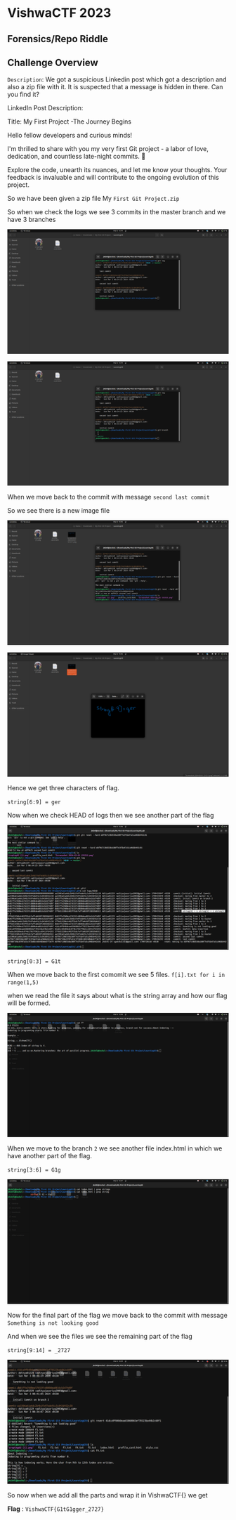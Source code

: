 # VishwaCTF 2023

## Forensics/Repo Riddle

## Challenge Overview

`Description`: We got a suspicious Linkedin post which got a description and also a zip file with it. It is suspected that a message is hidden in there. Can you find it?

LinkedIn Post Description:

Title: My First Project -The Journey Begins

Hello fellow developers and curious minds!

I'm thrilled to share with you my very first Git project - a labor of love, dedication, and countless late-night commits. 🚀

Explore the code, unearth its nuances, and let me know your thoughts. Your feedback is invaluable and will contribute to the ongoing evolution of this project.

So we have been given a zip file My `First Git Project.zip`

So when we check the logs we see 3 commits in the master branch and we have 3 branches 

![Index](./assets/repo1.png)

![Index](./assets/repo2.png)

When we move back to the commit with message `second last commit`

So we see there is a new image file

![Index](./assets/repo3.png)

![Index](./assets/repo4.png)

Hence we get three characters of flag.

`string[6:9] = ger`

Now when we check HEAD of logs then we see another part of the flag

![Index](./assets/repo5.png)

`string[0:3] = G1t`

When we move back to the first comomit we see 5 files.
`f[i].txt for i in range(1,5)`

when we read the file it says about what is the string array and how our flag will be formed.

![Index](./assets/repo6.png)

When we move to the branch `2` we see another file index.html in which we have another part of the flag.

`string[3:6] = G1g`

![Index](./assets/repo7.png)

Now for the final part of the flag we move back to the commit with message `Something is not looking good`

And when we see the files we see the remaining part of the flag

`string[9:14] = _2727`

![Index](./assets/repo8.png)

So now when we add all the parts and wrap it in VishwaCTF{} we get 

**Flag** :  `VishwaCTF{G1tG1gger_2727}`